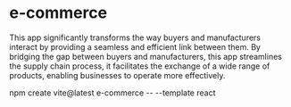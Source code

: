 # e-commerce

This app significantly transforms the way buyers and manufacturers interact by providing a seamless and efficient link between them. By bridging the gap between buyers and manufacturers, this app streamlines the supply chain process, it facilitates the exchange of a wide range of products, enabling businesses to operate more effectively.

npm create vite@latest e-commerce -- --template react
